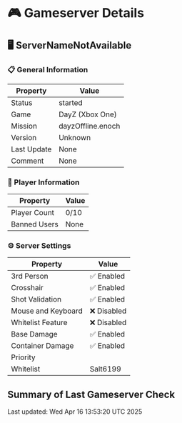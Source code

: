 # 🎮 Gameserver Details

## 🖥️ ServerNameNotAvailable

### 📋 General Information

| **Property**        | **Value**                  |
|---------------------|----------------------------|
| Status | started |
| Game | DayZ (Xbox One) |
| Mission | dayzOffline.enoch |
| Version | Unknown |
| Last Update | None |
| Comment | None |

### 👥 Player Information

| **Property**        | **Value**                  |
|---------------------|----------------------------|
| Player Count | 0/10 |
| Banned Users | None |

### ⚙️ Server Settings

| **Property**        | **Value**                  |
|---------------------|----------------------------|
| 3rd Person | ✅ Enabled |
| Crosshair | ✅ Enabled |
| Shot Validation | ✅ Enabled |
| Mouse and Keyboard | ❌ Disabled |
| Whitelist Feature | ❌ Disabled |
| Base Damage | ✅ Enabled |
| Container Damage | ✅ Enabled |
| Priority |  |
| Whitelist | Salt6199 |

## Summary of Last Gameserver Check


Last updated: Wed Apr 16 13:53:20 UTC 2025
